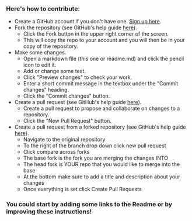 ### Here's how to contribute:
* Create a GitHub account if you don't have one. <a href="https://github.com/signup">Sign up here</a>.
* Fork the repository (see GitHub's help guide <a href="https://help.github.com/articles/fork-a-repo/">here</a>).
  * Click the Fork button in the upper right corner of the screen.
  * This will copy the repo to your account and you will then be in your copy of the repository.
* Make some changes.
  * Open a markdown file (this one or readme.md) and click the pencil icon to edit it.
  * Add or change some text.
  * Click "Preview changes" to check your work.
  * Enter a short commit message in the textbox under the "Commit changes" heading.
  * Click the "Commit changes" button.
* Create a pull request (see GitHub's help guide <a href="https://help.github.com/articles/using-pull-requests/">here</a>).
  * Create a pull request to propose and collaborate on changes to a repository.
  * Click the "New Pull Request" button.
* Create a pull request from a forked repository (see GitHub's help guide <a href="https://help.github.com/en/articles/creating-a-pull-request-from-a-fork">here</a>).
  * Navigate to the original repository
  * To the right of the branch drop down click new pull request
  * Click compare across forks
  * The base fork is the fork you are merging the changes INTO
  * The head fork is YOUR repo that you would like to merge into the base
  * At the bottom make sure to add a title and description about your changes
  * Once everything is set click Create Pull Requests

### You could start by adding some links to the Readme or by improving these instructions!
